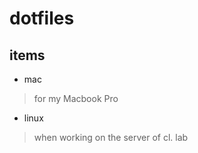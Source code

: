 dotfiles
========

items
--------
* mac
> for my Macbook Pro

* linux
> when working on the server of cl. lab
